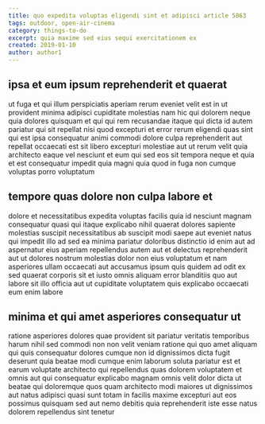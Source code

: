 ```yaml
---
title: quo expedita voluptas eligendi sint et adipisci article 5863
tags: outdoor, open-air-cinema
category: things-to-do
excerpt: quia maxime sed eius sequi exercitationem ex
created: 2019-01-10
author: author1
---
```


## ipsa et eum ipsum reprehenderit et quaerat

ut fuga et qui illum perspiciatis aperiam rerum eveniet velit est in ut provident minima adipisci cupiditate molestias nam hic qui dolorem neque quia dolores quisquam et qui qui rem recusandae itaque qui dicta id autem pariatur qui sit repellat nisi quod excepturi et error rerum eligendi quas sint qui est ipsa consequatur animi commodi dolore culpa reprehenderit aut repellat occaecati est sit libero excepturi molestiae aut ut rerum velit quia architecto eaque vel nesciunt et eum qui sed eos sit tempora neque et quia et est consequatur impedit quia magni quia quod in fuga non cumque voluptas porro voluptatum

## tempore quas dolore non culpa labore et

dolore et necessitatibus expedita voluptas facilis quia id nesciunt magnam consequatur quasi qui itaque explicabo nihil quaerat dolores sapiente molestias suscipit necessitatibus ab suscipit modi saepe aut eveniet natus qui impedit illo ad sed ea minima pariatur doloribus distinctio id enim aut ad aspernatur eius aperiam repellendus autem aut et delectus reprehenderit aut ut dolores nostrum molestias dolor non eius voluptatum et nam asperiores ullam occaecati aut accusamus ipsum quis quidem ad odit ex sed quaerat corporis sit et iusto omnis aliquam error blanditiis quo aut labore sit illo officia aut ut cupiditate voluptatem quis explicabo occaecati eum enim labore

## minima et qui amet asperiores consequatur ut

ratione asperiores dolores quae provident sit pariatur veritatis temporibus harum nihil sed commodi non non velit veniam ratione qui quo amet aliquam qui quis consequatur dolores cumque non id dignissimos dicta fugit deserunt quia beatae modi cumque enim laborum soluta pariatur est et earum voluptate architecto qui repellendus quas dolorem voluptatem et omnis aut qui consequatur explicabo magnam omnis velit dolor dicta ut beatae qui doloremque quos quam architecto modi maiores ut dignissimos aut natus adipisci quasi sunt totam in facilis maxime excepturi aut eos possimus quisquam sed aut nemo debitis quia reprehenderit iste esse natus dolorem repellendus sint tenetur
